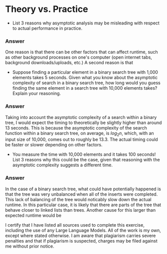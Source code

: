 # Theory vs. Practice

- List 3 reasons why asymptotic analysis may be misleading with respect to
  actual performance in practice.

### Answer

  One reason is that there can be other factors that can affect runtime, such as 
  other background processes on one's computer (open internet tabs, background downloads/uploads, etc.)
    A second reason is that 


  
- Suppose finding a particular element in a binary search tree with 1,000
  elements takes 5 seconds. Given what you know about the asymptotic complexity
  of search in a binary search tree, how long would you guess finding the same
  element in a search tree with 10,000 elements takes? Explain your reasoning.

### Answer

  Taking into account the asymptotic complexity of a search within a binary tree,
  I would expect the timing to theoretically be slightly higher than around 13 seconds.
  This is because the asymptotic complexity of the search function within a binary search
  tree, on average, is $log_2 n$, which, with an input size of 10,000, comes out to
  roughly be 13.3. The actual timing could be faster or slower depending on other factors. 



- You measure the time with 10,000 elements and it takes 100 seconds! List 3
  reasons why this could be the case, given that reasoning with the asymptotic
  complexity suggests a different time.

### Answer

  In the case of a binary search tree, what could have potentially happened is that the tree was
  very unbalanced when all of the inserts were completed. This lack of balancing of the tree would noticably slow down
  the actual runtime. In this particular case, it is likely that there are parts of the tree that behave closer to linked lists
  than trees.
  Another cause for this larger than expected runtime would be



I certify that I have listed all sources used to complete this exercise, including the use of any Large Language Models. All of the work is my own, except where stated otherwise. I am aware that plagiarism carries severe penalties and that if plagiarism is suspected, charges may be filed against me without prior notice.
